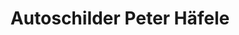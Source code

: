 ---
title: "Autoschilder Peter Häfele"
url: /seligenstadt/autoschilder-peter-haefele/
shop: Beschriftungen
---